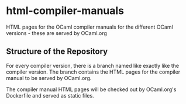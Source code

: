 # html-compiler-manuals
HTML pages for the OCaml compiler manuals for the different OCaml versions - these are served by OCaml.org

## Structure of the Repository

For every compiler version, there is a branch named like exactly like the compiler version. The branch contains the HTML pages for the compiler manual to be served by OCaml.org.

The compiler manual HTML pages will be checked out by OCaml.org's Dockerfile and served as static files.
